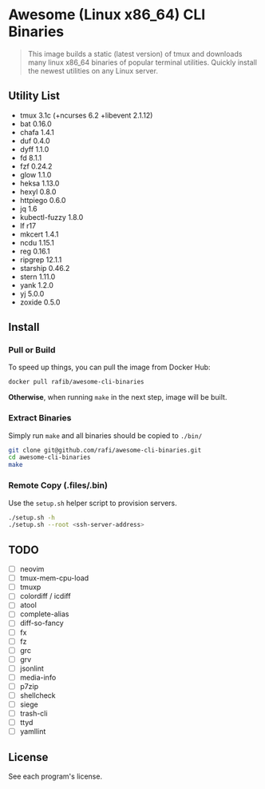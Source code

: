 # Awesome (Linux x86_64) CLI Binaries

> This image builds a static (latest version) of tmux and downloads many linux
> x86_64 binaries of popular terminal utilities. Quickly install the newest
> utilities on any Linux server.

## Utility List

- tmux 3.1c (+ncurses 6.2 +libevent 2.1.12)
- bat 0.16.0
- chafa 1.4.1
- duf 0.4.0
- dyff 1.1.0
- fd 8.1.1
- fzf 0.24.2
- glow 1.1.0
- heksa 1.13.0
- hexyl 0.8.0
- httpiego 0.6.0
- jq 1.6
- kubectl-fuzzy 1.8.0
- lf r17
- mkcert 1.4.1
- ncdu 1.15.1
- reg 0.16.1
- ripgrep 12.1.1
- starship 0.46.2
- stern 1.11.0
- yank 1.2.0
- yj 5.0.0
- zoxide 0.5.0

## Install

### Pull or Build

To speed up things, you can pull the image from Docker Hub:

```sh
docker pull rafib/awesome-cli-binaries
```

**Otherwise**, when running `make` in the next step, image will be built.

### Extract Binaries

Simply run `make` and all binaries should be copied to `./bin/`

```sh
git clone git@github.com/rafi/awesome-cli-binaries.git
cd awesome-cli-binaries
make
```

### Remote Copy (.files/.bin)

Use the `setup.sh` helper script to provision servers.

```sh
./setup.sh -h
./setup.sh --root <ssh-server-address>
```

## TODO

- [ ] neovim
- [ ] tmux-mem-cpu-load
- [ ] tmuxp
- [ ] colordiff / icdiff
- [ ] atool
- [ ] complete-alias
- [ ] diff-so-fancy
- [ ] fx
- [ ] fz
- [ ] grc
- [ ] grv
- [ ] jsonlint
- [ ] media-info
- [ ] p7zip
- [ ] shellcheck
- [ ] siege
- [ ] trash-cli
- [ ] ttyd
- [ ] yamllint

## License

See each program's license.
